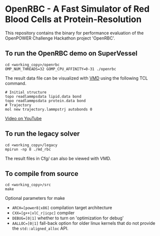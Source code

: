 # OpenRBC - A Fast Simulator of Red Blood Cells at Protein-Resolution

This repository contains the binary for performance evaluation of the OpenPOWER Challenge Hackathon project 'OpenRBC'.

## To run the OpenRBC demo on SuperVessel

```
cd <working_copy>/openrbc
OMP_NUM_THREADS=32 GOMP_CPU_AFFINITY=0-31 ./openrbc
```

The result data file can be visualized with [VMD](http://www.ks.uiuc.edu/Research/vmd/) using the following TCL command.

```
# Initial structure
topo readlammpsdata lipid.data bond
topo readlammpsdata protein.data bond
# Trajectory
mol new trajectory.lammpstrj autobonds 0
```

[Video on YouTube](https://youtu.be/ahhvixWfRpM)

## To run the legacy solver

```
cd <working_copy>/legacy
mpirun -np 8 ./md_rbc
```

The result files in Cfg/ can also be viewed with VMD.

## To compile from source

```
cd <working_copy>/src
make
```
Optional parameters for make
* `ARCH=[power8|x86]` compilation target architecture
* `CXX=[g++|xlC_r|icpc]` compiler
* `DEBUG=[0|1]` whether to turn on 'optimization for debug'
* `AALLOC=[0|1]` fall-back option for older linux kernels that do not provide the `std::aligned_alloc` API.
